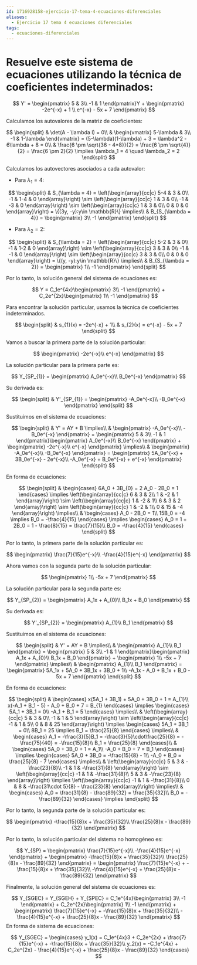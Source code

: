 ```yaml
---
id: 1716928158-ejercicio-17-tema-4-ecuaciones-diferenciales
aliases:
  - Ejercicio 17 tema 4 ecuaciones diferenciales
tags:
  - ecuaciones-diferenciales
---
```


# Resuelve este sistema de ecuaciones utilizando la técnica de coeficientes indeterminados:

$$
Y' = \begin{pmatrix}
    5 & 3\\
    -1 & 1
\end{pmatrix}Y + \begin{pmatrix}
    -2e^{-x} + 1 \\
    e^{-x} - 5x + 7 
\end{pmatrix}
$$

Calculamos los autovalores de la matriz de coeficientes:

$$
\begin{split}
    & \det(A - \lambda I) = 0\\
    & \begin{vmatrix}
        5-\lambda & 3\\
        -1 & 1-\lambda
    \end{vmatrix} = (5-\lambda)(1-\lambda) + 3 = \lambda^2 - 6\lambda + 8 = 0\\
    & \frac{6 \pm \sqrt{36 - 4*8}}{2} = \frac{6 \pm \sqrt{4}}{2} = \frac{6 \pm 2}{2} \implies \lambda_1 = 4 \quad \lambda_2 = 2
\end{split}
$$

Calculamos los autovectores asociados a cada autovalor:

- Para $\lambda_1 = 4$:

$$
\begin{split}
    & S_{\lambda = 4} = \left(\begin{array}{cc|c}
        5-4 & 3 & 0\\
        -1 & 1-4 & 0
    \end{array}\right) \sim
    \left(\begin{array}{cc|c}
        1 & 3 & 0\\
        -1 & -3 & 0
    \end{array}\right) \sim
    \left(\begin{array}{cc|c}
        1 & 3 & 0\\
        0 & 0 & 0
    \end{array}\right) = \{(3y, -y):y\in \mathbb{R}\} \implies\\
    & B_{S_{\lambda = 4}} = \begin{pmatrix}
        3\\
        -1
    \end{pmatrix}
\end{split}
$$

- Para $\lambda_2 = 2$:

$$
\begin{split}
    & S_{\lambda = 2} = \left(\begin{array}{cc|c}
        5-2 & 3 & 0\\
        -1 & 1-2 & 0
    \end{array}\right) \sim
    \left(\begin{array}{cc|c}
        3 & 3 & 0\\
        -1 & -1 & 0
    \end{array}\right) \sim
    \left(\begin{array}{cc|c}
        3 & 3 & 0\\
        0 & 0 & 0
    \end{array}\right) = \{(y, -y):y\in \mathbb{R}\} \implies\\
    & B_{S_{\lambda = 2}} = \begin{pmatrix}
        1\\
        -1
    \end{pmatrix}
\end{split}
$$

Por lo tanto, la solución general del sistema de ecuaciones es:

$$
Y = C_1e^{4x}\begin{pmatrix}
    3\\
    -1
\end{pmatrix} + C_2e^{2x}\begin{pmatrix}
    1\\
    -1
\end{pmatrix}
$$

Para encontrar la solución particular, usamos la técnica de coeficientes indeterminados. 

$$
\begin{split}
    & s_{1}(x) = -2e^{-x} + 1\\
    & s_{2}(x) = e^{-x} - 5x + 7
\end{split}
$$

Vamos a buscar la primera parte de la solución particular:

$$
\begin{pmatrix}
    -2e^{-x}\\
    e^{-x}
\end{pmatrix}
$$

La solución particular para la primera parte es:

$$
Y_{SP_{1}} = \begin{pmatrix}
    A_0e^{-x}\\
    B_0e^{-x}
\end{pmatrix}
$$

Su derivada es:

$$
\begin{split}
    & Y'_{SP_{1}} = \begin{pmatrix}
        -A_0e^{-x}\\
        -B_0e^{-x}
    \end{pmatrix}
\end{split}
$$

Sustituimos en el sistema de ecuaciones:

$$
\begin{split}
    & Y' = AY + B \implies\\
    & \begin{pmatrix}
        -A_0e^{-x}\\
        -B_0e^{-x}
    \end{pmatrix} = \begin{pmatrix}
        5 & 3\\
        -1 & 1
    \end{pmatrix}\begin{pmatrix}
        A_0e^{-x}\\
        B_0e^{-x}
    \end{pmatrix} + \begin{pmatrix}
        -2e^{-x}\\
        e^{-x}
    \end{pmatrix} \implies\\
    & \begin{pmatrix}
        -A_0e^{-x}\\
        -B_0e^{-x}
    \end{pmatrix} = \begin{pmatrix}
        5A_0e^{-x} + 3B_0e^{-x} - 2e^{-x}\\
        -A_0e^{-x} + B_0e^{-x} + e^{-x}
    \end{pmatrix}
\end{split}
$$

En forma de ecuaciones:

$$
\begin{split}
    & \begin{cases}
        6A_0 + 3B_{0} = 2
        A_0 - 2B_0 = 1
    \end{cases} \implies
    \left(\begin{array}{cc|c}
        6 & 3 & 2\\
        1 & -2 & 1
    \end{array}\right) \sim
    \left(\begin{array}{cc|c}
        1 & -2 & 1\\
        6 & 3 & 2
    \end{array}\right) \sim
    \left(\begin{array}{cc|c}
        1 & -2 & 1\\
        0 & 15 & -4
    \end{array}\right) \implies\\
    & \begin{cases}
        A_0 - 2B_0 = 1\\
        15B_0 = -4 \implies B_0 = -\frac{4}{15}
    \end{cases} \implies
    \begin{cases}
        A_0 =  1 + 2B_0 = 1 - \frac{8}{15} = \frac{7}{15}\\
        B_0 = -\frac{4}{15}
    \end{cases}
\end{split}
$$

Por lo tanto, la primera parte de la solución particular es:

$$
\begin{pmatrix}
    \frac{7}{15}e^{-x}\\
    -\frac{4}{15}e^{-x}
\end{pmatrix}
$$

Ahora vamos con la segunda parte de la solución particular:

$$
\begin{pmatrix}
    1\\
    -5x + 7
\end{pmatrix}
$$

La solución particular para la segunda parte es:

$$
Y_{SP_{2}} = \begin{pmatrix}
    A_1x + A_{0}\\
    B_1x + B_0
\end{pmatrix}
$$

Su derivada es:

$$
Y'_{SP_{2}} = \begin{pmatrix}
    A_{1}\\
    B_1
\end{pmatrix}
$$

Sustituimos en el sistema de ecuaciones:

$$
\begin{split}
    & Y' = AY + B \implies\\
    & \begin{pmatrix}
        A_{1}\\
        B_1
    \end{pmatrix} = \begin{pmatrix}
        5 & 3\\
        -1 & 1
    \end{pmatrix}\begin{pmatrix}
        A_1x + A_{0}\\
        B_1x + B_0
    \end{pmatrix} + \begin{pmatrix}
        1\\
        -5x + 7
    \end{pmatrix} \implies\\
    & \begin{pmatrix}
        A_{1}\\
        B_1
    \end{pmatrix} = \begin{pmatrix}
        5A_1x + 5A_0 + 3B_1x + 3B_0 + 1\\
        -A_1x - A_0 + B_1x + B_0 - 5x + 7
    \end{pmatrix}
\end{split}
$$

En forma de ecuaciones:

$$
\begin{split}
    & \begin{cases}
        x(5A_1 + 3B_1) + 5A_0 + 3B_0 + 1 = A_{1}\\
        x(-A_1 + B_1 - 5) - A_0 + B_0 + 7 = B_{1}
    \end{cases} \implies \begin{cases}
        5A_1 + 3B_1 = 0\\
        -A_1 + B_1 = 5
    \end{cases} \implies\\
    & \left(\begin{array}{cc|c}
        5 & 3 & 0\\
        -1 & 1 & 5
    \end{array}\right) \sim
    \left(\begin{array}{cc|c}
        -1 & 1 & 5\\
        0 & 8 & 25
    \end{array}\right) \implies \begin{cases}
        5A_1 + 3B_1 = 0\\
        8B_1 = 25 \implies B_1 = \frac{25}{8}
    \end{cases} \implies\\
    & \begin{cases}
        A_1 = -\frac{3}{5}B_1 = -\frac{3}{5}\cdot\frac{25}{8} = -\frac{75}{40} = -\frac{15}{8}\\
        B_1 = \frac{25}{8}
    \end{cases}\\
    & \begin{cases}
        5A_0 + 3B_0 + 1 = A_1\\
        -A_0 + B_0 + 7 = B_1
    \end{cases} \implies
    \begin{cases}
        5A_0 + 3B_0 = -\frac{15}{8} - 1\\
        -A_0 + B_0 = \frac{25}{8} - 7
    \end{cases} \implies\\
    & \left(\begin{array}{cc|c}
        5 & 3 & -\frac{23}{8}\\
        -1 & 1 & -\frac{31}{8} 
    \end{array}\right) \sim
    \left(\begin{array}{cc|c}
        -1 & 1 & -\frac{31}{8}\\
        5 & 3 & -\frac{23}{8}
    \end{array}\right) \implies
    \left(\begin{array}{cc|c}
        -1 & 1 & -\frac{31}{8}\\
        0 & 8 & -\frac{31\cdot 5}{8} - \frac{23}{8}
    \end{array}\right) \implies\\
    & \begin{cases}
        A_0  = \frac{31}{8} - \frac{89}{32} = \frac{35}{32}\\
        B_0 = -\frac{89}{32} 
    \end{cases} \implies
\end{split}
$$

Por lo tanto, la segunda parte de la solución particular es:

$$
\begin{pmatrix}
    -\frac{15}{8}x + \frac{35}{32}\\
    \frac{25}{8}x - \frac{89}{32}
\end{pmatrix}
$$

Por lo tanto, la solución particular del sistema no homogéneo es:

$$
Y_{SP} = \begin{pmatrix}
    \frac{7}{15}e^{-x}\\
    -\frac{4}{15}e^{-x}
\end{pmatrix} + \begin{pmatrix}
    -\frac{15}{8}x + \frac{35}{32}\\
    \frac{25}{8}x - \frac{89}{32}
\end{pmatrix} = \begin{pmatrix}
    \frac{7}{15}e^{-x} + -\frac{15}{8}x + \frac{35}{32}\\
    -\frac{4}{15}e^{-x} + \frac{25}{8}x - \frac{89}{32}
\end{pmatrix}
$$

Finalmente, la solución general del sistema de ecuaciones es:

$$
Y_{SGEC} = Y_{SGEH} + Y_{SPEC} = C_1e^{4x}\begin{pmatrix}
    3\\
    -1
\end{pmatrix} + C_2e^{2x}\begin{pmatrix}
    1\\
    -1
\end{pmatrix} + \begin{pmatrix}
    \frac{7}{15}e^{-x} + -\frac{15}{8}x + \frac{35}{32}\\
    -\frac{4}{15}e^{-x} + \frac{25}{8}x - \frac{89}{32}
\end{pmatrix}
$$
En forma de sistema de ecuaciones:

$$
Y_{SGEC} = \begin{cases}
    y_1(x) = C_1e^{4x}3 + C_2e^{2x} + \frac{7}{15}e^{-x} + -\frac{15}{8}x + \frac{35}{32}\\
    y_2(x) = -C_1e^{4x} + C_2e^{2x} - \frac{4}{15}e^{-x} + \frac{25}{8}x - \frac{89}{32}
\end{cases}
$$
